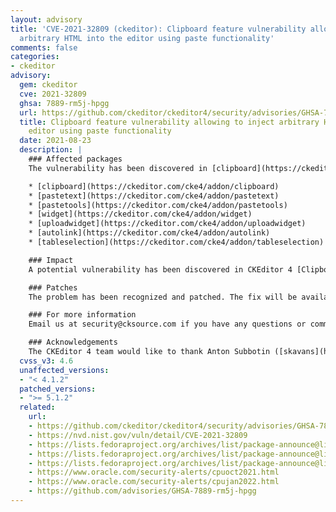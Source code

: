 ```yaml
---
layout: advisory
title: 'CVE-2021-32809 (ckeditor): Clipboard feature vulnerability allowing to inject
  arbitrary HTML into the editor using paste functionality'
comments: false
categories:
- ckeditor
advisory:
  gem: ckeditor
  cve: 2021-32809
  ghsa: 7889-rm5j-hpgg
  url: https://github.com/ckeditor/ckeditor4/security/advisories/GHSA-7889-rm5j-hpgg
  title: Clipboard feature vulnerability allowing to inject arbitrary HTML into the
    editor using paste functionality
  date: 2021-08-23
  description: |
    ### Affected packages
    The vulnerability has been discovered in [clipboard](https://ckeditor.com/cke4/addon/clipboard) plugin. All plugins with [clipboard](https://ckeditor.com/cke4/addon/clipboard) plugin dependency are affected:

    * [clipboard](https://ckeditor.com/cke4/addon/clipboard)
    * [pastetext](https://ckeditor.com/cke4/addon/pastetext)
    * [pastetools](https://ckeditor.com/cke4/addon/pastetools)
    * [widget](https://ckeditor.com/cke4/addon/widget)
    * [uploadwidget](https://ckeditor.com/cke4/addon/uploadwidget)
    * [autolink](https://ckeditor.com/cke4/addon/autolink)
    * [tableselection](https://ckeditor.com/cke4/addon/tableselection)

    ### Impact
    A potential vulnerability has been discovered in CKEditor 4 [Clipboard](https://ckeditor.com/cke4/addon/clipboard) package. The vulnerability allowed to abuse paste functionality using malformed HTML, which could result in injecting arbitrary HTML into the editor. It affects all users using the CKEditor 4 plugins listed above at version >= 4.5.2.

    ### Patches
    The problem has been recognized and patched. The fix will be available in version 4.16.2.

    ### For more information
    Email us at security@cksource.com if you have any questions or comments about this advisory.

    ### Acknowledgements
    The CKEditor 4 team would like to thank Anton Subbotin ([skavans](https://github.com/skavans)) for recognizing and reporting this vulnerability.
  cvss_v3: 4.6
  unaffected_versions:
  - "< 4.1.2"
  patched_versions:
  - ">= 5.1.2"
  related:
    url:
    - https://github.com/ckeditor/ckeditor4/security/advisories/GHSA-7889-rm5j-hpgg
    - https://nvd.nist.gov/vuln/detail/CVE-2021-32809
    - https://lists.fedoraproject.org/archives/list/package-announce@lists.fedoraproject.org/message/NYA354LJP47KCVJMTUO77ZCX3ZK42G3T/
    - https://lists.fedoraproject.org/archives/list/package-announce@lists.fedoraproject.org/message/UVOYN2WKDPLKCNILIGEZM236ABQASLGW/
    - https://lists.fedoraproject.org/archives/list/package-announce@lists.fedoraproject.org/message/WAGNWHFIQAVCP537KFFS2A2GDG66J7XD/
    - https://www.oracle.com/security-alerts/cpuoct2021.html
    - https://www.oracle.com/security-alerts/cpujan2022.html
    - https://github.com/advisories/GHSA-7889-rm5j-hpgg
---
```

